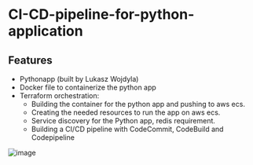 # CI-CD-pipeline-for-python-application

## Features
- Pythonapp (built by Lukasz Wojdyla)
- Docker file to containerize the python app
- Terraform orchestration:
   - Building the container for the python app and pushing to aws ecs.
   - Creating the needed resources to run the app on aws ecs.
   - Service discovery for the Python app, redis requirement.
   - Building a CI/CD pipeline with CodeCommit, CodeBuild and Codepipeline


![image](https://user-images.githubusercontent.com/62175920/140663263-e6db5d11-fe8a-4096-81a7-5435337aaa40.png)
